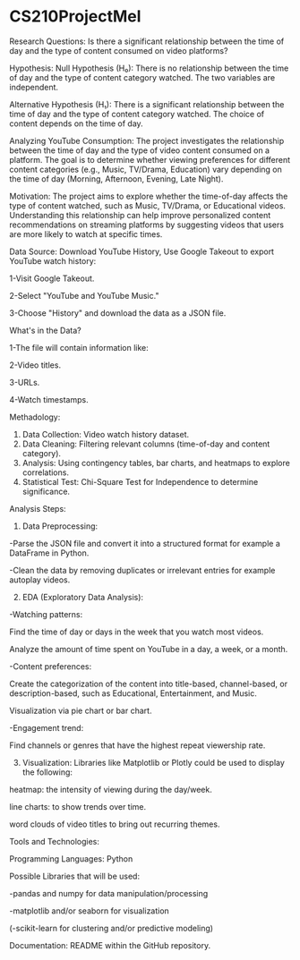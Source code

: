 # CS210ProjectMel
Research Questions: Is there a significant relationship between the time of day and the type of content consumed on video platforms?

Hypothesis: 
Null Hypothesis (H₀):
There is no relationship between the time of day and the type of content category watched. The two variables are independent.

Alternative Hypothesis (H₁):
There is a significant relationship between the time of day and the type of content category watched. The choice of content depends on the time of day.

Analyzing YouTube Consumption: The project investigates the relationship between the time of day and the type of video content consumed on a platform. The goal is to determine whether viewing preferences for different content categories (e.g., Music, TV/Drama, Education) vary depending on the time of day (Morning, Afternoon, Evening, Late Night).

Motivation: The project aims to explore whether the time-of-day affects the type of content watched, such as Music, TV/Drama, or Educational videos. Understanding this relationship can help improve personalized content recommendations on streaming platforms by suggesting videos that users are more likely to watch at specific times. 

Data Source: Download YouTube History, Use Google Takeout to export YouTube watch history:

1-Visit Google Takeout.

2-Select "YouTube and YouTube Music."

3-Choose "History" and download the data as a JSON file.

What's in the Data?

1-The file will contain information like:

2-Video titles.

3-URLs.

4-Watch timestamps.

Methadology:
1. Data Collection: Video watch history dataset.
2. Data Cleaning: Filtering relevant columns (time-of-day and content category).
3. Analysis: Using contingency tables, bar charts, and heatmaps to explore correlations.
4. Statistical Test: Chi-Square Test for Independence to determine significance.

Analysis Steps:
1. Data Preprocessing:
   
-Parse the JSON file and convert it into a structured format for example a DataFrame in Python.

-Clean the data by removing duplicates or irrelevant entries for example autoplay videos.

2. EDA (Exploratory Data Analysis):
   
-Watching patterns:

Find the time of day or days in the week that you watch most videos.

Analyze the amount of time spent on YouTube in a day, a week, or a month.

-Content preferences:

Create the categorization of the content into title-based, channel-based, or description-based, such as Educational, Entertainment, and Music.

Visualization via pie chart or bar chart.

-Engagement trend:

Find channels or genres that have the highest repeat viewership rate.

3. Visualization: 
Libraries like Matplotlib or Plotly could be used to display the following:

heatmap: the intensity of viewing during the day/week.

line charts: to show trends over time. 

word clouds of video titles to bring out recurring themes. 

Tools and Technologies:

Programming Languages: Python

Possible Libraries that will be used:

-pandas and numpy for data manipulation/processing

-matplotlib and/or seaborn for visualization

(-scikit-learn for clustering and/or predictive modeling)

Documentation: README within the GitHub repository.






